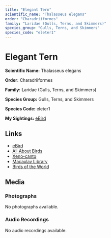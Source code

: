 ```yaml
---
title: "Elegant Tern"
scientific_name: "Thalasseus elegans"
order: "Charadriiformes"
family: "Laridae (Gulls, Terns, and Skimmers)"
species_group: "Gulls, Terns, and Skimmers"
species_code: "eleter1"
---
```


# Elegant Tern

**Scientific Name:** Thalasseus elegans

**Order:** Charadriiformes

**Family:** Laridae (Gulls, Terns, and Skimmers)

**Species Group:** Gulls, Terns, and Skimmers

**Species Code:** eleter1

**My Sightings:** [eBird](https://ebird.org/lifelist?r=world&time=life&spp=eleter1)

## Links
* [eBird](https://ebird.org/species/eleter1) 
* [All About Birds](https://www.allaboutbirds.org/guide/eleter1) 
* [Xeno-canto](https://www.xeno-canto.org/species/eleter1) 
* [Macaulay Library](https://search.macaulaylibrary.org/catalog?taxonCode=eleter1&sort=rating_rank_desc)
* [Birds of the World](https://birdsoftheworld.org/bow/species/eleter1)

## Media
### Photographs
No photographs available.

### Audio Recordings
No audio recordings available.
